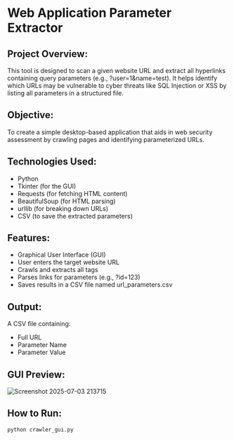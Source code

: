 # Web Application Parameter Extractor

##  Project Overview:
This tool is designed to scan a given website URL and extract all hyperlinks containing query parameters (e.g., ?user=1&name=test). It helps identify which URLs may be vulnerable to cyber threats like SQL Injection or XSS by listing all parameters in a structured file.

##  Objective:
To create a simple desktop-based application that aids in web security assessment by crawling pages and identifying parameterized URLs.

##  Technologies Used:
- Python
- Tkinter (for the GUI)
- Requests (for fetching HTML content)
- BeautifulSoup (for HTML parsing)
- urllib (for breaking down URLs)
- CSV (to save the extracted parameters)

##  Features:
- Graphical User Interface (GUI)
- User enters the target website URL
- Crawls and extracts all <a> tags
- Parses links for parameters (e.g., ?id=123)
- Saves results in a CSV file named url_parameters.csv

##  Output:
A CSV file containing:
- Full URL
- Parameter Name
- Parameter Value

 ## GUI Preview:
![Screenshot 2025-07-03 213715](https://github.com/user-attachments/assets/c13ef80d-dcdc-4777-9e29-a82828356437)

## How to Run:
```bash
python crawler_gui.py
